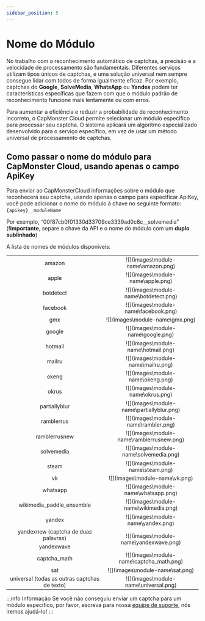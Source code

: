```yaml
---
sidebar_position: 5
---
```


# Nome do Módulo

No trabalho com o reconhecimento automático de captchas, a precisão e a velocidade de processamento são fundamentais. Diferentes serviços utilizam tipos únicos de captchas, e uma solução universal nem sempre consegue lidar com todos de forma igualmente eficaz. Por exemplo, captchas do **Google**, **SolveMedia**, **WhatsApp** ou **Yandex** podem ter características específicas que fazem com que o módulo padrão de reconhecimento funcione mais lentamente ou com erros.

Para aumentar a eficiência e reduzir a probabilidade de reconhecimento incorreto, o CapMonster Cloud permite selecionar um módulo específico para processar seu captcha. O sistema aplicará um algoritmo especializado desenvolvido para o serviço específico, em vez de usar um método universal de processamento de captchas.

## Como passar o nome do módulo para CapMonster Cloud, usando apenas o campo ApiKey

Para enviar ao CapMonsterCloud informações sobre o módulo que reconhecerá seu captcha, usando apenas o campo para especificar ApiKey, você pode adicionar o nome do módulo à chave no seguinte formato: `{apikey}__moduleName`

Por exemplo, “00f87cb0f01330d33709ce3339ad0c8c__solvemedia” (**!importante**, separe a chave da API e o nome do módulo com um **duplo sublinhado**)

A lista de nomes de módulos disponíveis:
<table>
    <tbody>
        <tr>
            <td align="center">amazon</td>
            <td align="center">![](images\module-name\amazon.png)</td>
        </tr>
        <tr>
            <td align="center">apple</td>
            <td align="center">![](images\module-name\apple.png)</td>
        </tr>
        <tr>
            <td align="center">botdetect</td>
            <td align="center">![](images\module-name\botdetect.png)</td>
        </tr>                
        <tr>
            <td align="center">facebook</td>
            <td align="center">![](images\module-name\facebook.png)</td>
        </tr>
        <tr>
            <td align="center">gmx</td>
            <td align="center">![](images\module-name\gmx.png)</td>
        </tr>
        <tr>
            <td align="center">google</td>
            <td align="center">![](images\module-name\google.png)</td>
        </tr>
        <tr>
            <td align="center">hotmail</td>
            <td align="center">![](images\module-name\hotmail.png)</td>
        </tr>
        <tr>
            <td align="center">mailru</td>
            <td align="center">![](images\module-name\mailru.png)</td>
        </tr>
        <tr>
            <td align="center">okeng</td>
            <td align="center">![](images\module-name\okeng.png)</td>
        </tr>
        <tr>
            <td align="center">okrus</td>
            <td align="center">![](images\module-name\okrus.png)</td>
        </tr>
        <tr>
            <td align="center">partiallyblur</td>
            <td align="center">![](images\module-name\partiallyblur.png)</td>
        </tr>
        <tr>
            <td align="center">ramblerrus</td>
            <td align="center">![](images\module-name\rambler.png)</td>
        </tr>
        <tr>
            <td align="center">ramblerrusnew</td>
            <td align="center">![](images\module-name\ramblerrusnew.png)</td>
        </tr>
        <tr>
            <td align="center">solvemedia</td>
            <td align="center">![](images\module-name\solvemedia.png)</td>
        </tr>
        <tr>
            <td align="center">steam</td>
            <td align="center">![](images\module-name\steam.png)</td>
        </tr>
        <tr>
            <td align="center">vk</td>
            <td align="center">![](images\module-name\vk.png)</td>
        </tr>
        <tr>
            <td align="center">whatsapp</td>
            <td align="center">![](images\module-name\whatsapp.png)</td>
        </tr>
        <tr>
            <td align="center">wikimedia_paddle_ensemble</td>
            <td align="center">![](images\module-name\wikimedia.png)</td>
        </tr>
        <tr>
            <td align="center">yandex</td>
            <td align="center">![](images\module-name\yandex.png)</td>
        </tr>        
        <tr>
            <td align="center">yandexnew (captcha de duas palavras)</td>
            <td rowspan="2" align="center">![](images\module-name\yandexwave.png)</td>
        </tr>
        <tr>
            <td align="center">yandexwave</td>
        </tr>        
        <tr>
            <td align="center">captcha_math</td>
            <td align="center">![](images\module-name\captcha_math.png)</td>
        </tr>
        <tr>
            <td align="center">sat</td>
            <td align="center">![](images\module-name\sat.png)</td>
        </tr>
        <tr>
            <td align="center">universal (todas as outras captchas de texto)</td>
            <td align="center">![](images\module-name\universal.png)</td>
        </tr>
    </tbody>
</table>

:::info Informação
Se você não conseguiu enviar um captcha para um módulo específico, por favor, escreva para nossa [equipe de suporte](https://helpdesk.zennolab.com/conversation/new), nós iremos ajudá-lo!
:::